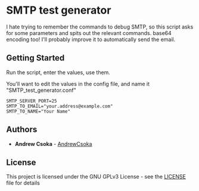 # SMTP test generator

I hate trying to remember the commands to debug SMTP, so this script asks for some parameters and spits out the relevant commands. base64 encoding too! I'll probably improve it to automatically send the email.

## Getting Started

Run the script, enter the values, use them.

You'll want to edit the values in the config file, and name it "SMTP_test_generator.conf"

```
SMTP_SERVER_PORT=25
SMTP_TO_EMAIL="your.address@example.com"
SMTP_TO_NAME="Your Name"
```

## Authors

* **Andrew Csoka** - [AndrewCsoka](https://github.com/AndrewCsoka)

## License

This project is licensed under the GNU GPLv3 License - see the [LICENSE](LICENSE) file for details
